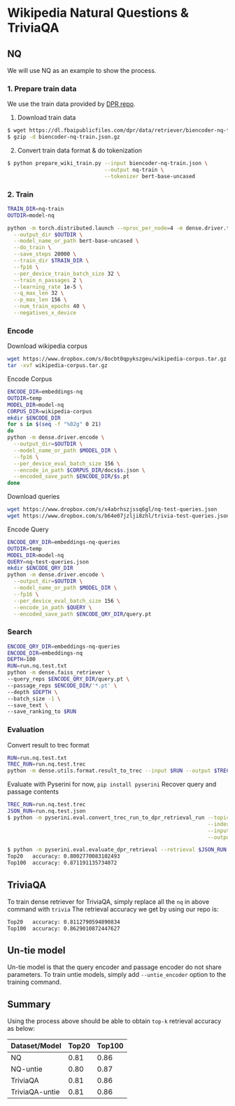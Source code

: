 # Wikipedia Natural Questions & TriviaQA

## NQ
We will use NQ as an example to show the process.

### 1. Prepare train data
We use the train data provided by [DPR repo](https://github.com/facebookresearch/DPR).
1. Download train data
```bash
$ wget https://dl.fbaipublicfiles.com/dpr/data/retriever/biencoder-nq-train.json.gz
$ gzip -d biencoder-nq-train.json.gz
```
2. Convert train data format & do tokenization
```bash
$ python prepare_wiki_train.py --input biencoder-nq-train.json \
                               --output nq-train \
                               --tokenizer bert-base-uncased
```

### 2. Train
```bash
TRAIN_DIR=nq-train
OUTDIR=model-nq

python -m torch.distributed.launch --nproc_per_node=4 -m dense.driver.train \
  --output_dir $OUTDIR \
  --model_name_or_path bert-base-uncased \
  --do_train \
  --save_steps 20000 \
  --train_dir $TRAIN_DIR \
  --fp16 \
  --per_device_train_batch_size 32 \
  --train_n_passages 2 \
  --learning_rate 1e-5 \
  --q_max_len 32 \
  --p_max_len 156 \
  --num_train_epochs 40 \
  --negatives_x_device
```

### Encode
Download wikipedia corpus
```bash
wget https://www.dropbox.com/s/8ocbt0qpykszgeu/wikipedia-corpus.tar.gz
tar -xvf wikipedia-corpus.tar.gz
```

Encode Corpus
```bash
ENCODE_DIR=embeddings-nq
OUTDIR=temp
MODEL_DIR=model-nq
CORPUS_DIR=wikipedia-corpus
mkdir $ENCODE_DIR
for s in $(seq -f "%02g" 0 21)
do
python -m dense.driver.encode \
  --output_dir=$OUTDIR \
  --model_name_or_path $MODEL_DIR \
  --fp16 \
  --per_device_eval_batch_size 156 \
  --encode_in_path $CORPUS_DIR/docs$s.json \
  --encoded_save_path $ENCODE_DIR/$s.pt
done
```

Download queries
```bash
wget https://www.dropbox.com/s/x4abrhszjssq6gl/nq-test-queries.json
wget https://www.dropbox.com/s/b64e07jzlji8zhl/trivia-test-queries.json
```

Encode Query
```bash
ENCODE_QRY_DIR=embeddings-nq-queries
OUTDIR=temp
MODEL_DIR=model-nq
QUERY=nq-test-queries.json
mkdir $ENCODE_QRY_DIR
python -m dense.driver.encode \
  --output_dir=$OUTDIR \
  --model_name_or_path $MODEL_DIR \
  --fp16 \
  --per_device_eval_batch_size 156 \
  --encode_in_path $QUERY \
  --encoded_save_path $ENCODE_QRY_DIR/query.pt
```


### Search
```bash
ENCODE_QRY_DIR=embeddings-nq-queries
ENCODE_DIR=embeddings-nq
DEPTH=100
RUN=run.nq.test.txt
python -m dense.faiss_retriever \
--query_reps $ENCODE_QRY_DIR/query.pt \
--passage_reps $ENCODE_DIR/'*.pt' \
--depth $DEPTH \
--batch_size -1 \
--save_text \
--save_ranking_to $RUN
```

### Evaluation
Convert result to trec format
```bash
RUN=run.nq.test.txt
TREC_RUN=run.nq.test.trec
python -m dense.utils.format.result_to_trec --input $RUN --output $TREC_RUN
```

Evaluate with Pyserini for now, `pip install pyserini`
Recover query and passage contents
```bash
TREC_RUN=run.nq.test.trec
JSON_RUN=run.nq.test.json
$ python -m pyserini.eval.convert_trec_run_to_dpr_retrieval_run --topics dpr-nq-test \
                                                                --index wikipedia-dpr \
                                                                --input $TREC_RUN \
                                                                --output $JSON_RUN
```
```bash
$ python -m pyserini.eval.evaluate_dpr_retrieval --retrieval $JSON_RUN --topk 20 100
Top20	accuracy: 0.8002770083102493
Top100	accuracy: 0.871191135734072
```

## TriviaQA
To train dense retriever for TriviaQA, simply replace all the `nq` in above command with `trivia`
The retrieval accuracy we get by using our repo is:
```bash
Top20   accuracy: 0.8112790594890834
Top100  accuracy: 0.8629010872447627
```

## Un-tie model
Un-tie model is that the query encoder and passage encoder do not share parameters.
To train untie models, simply add `--untie_encoder` option to the training command.

## Summary
Using the process above should be able to obtain `top-k` retrieval accuracy as below:

| Dataset/Model  | Top20 | Top100 |
|----------------|-------|--------|
| NQ             | 0.81  | 0.86   |
| NQ-untie       | 0.80  | 0.87   |
| TriviaQA       | 0.81  | 0.86   |
| TriviaQA-untie | 0.81  | 0.86   |
